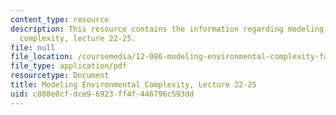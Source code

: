 ```yaml
---
content_type: resource
description: This resource contains the information regarding modeling environmental
  complexity, lecture 22-25.
file: null
file_location: /coursemedia/12-086-modeling-environmental-complexity-fall-2014/c880e0cfdce96923ff4f446796c593dd_MIT12_086F14_kinetics.pdf
file_type: application/pdf
resourcetype: Document
title: Modeling Environmental Complexity, Lecture 22-25
uid: c880e0cf-dce9-6923-ff4f-446796c593dd
---
```

